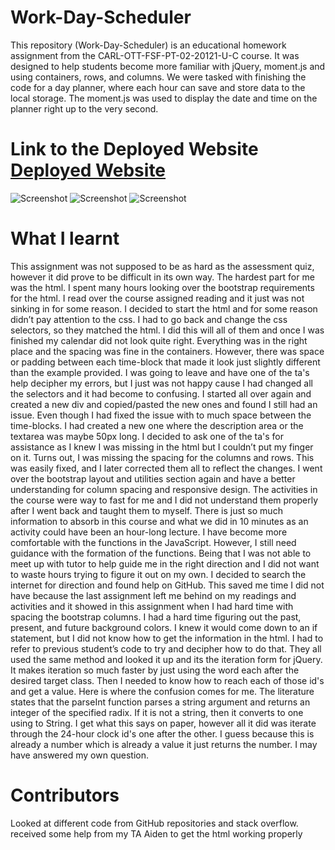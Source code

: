 # Work-Day-Scheduler
This repository (Work-Day-Scheduler) is an educational homework assignment from the CARL-OTT-FSF-PT-02-20121-U-C course. It was designed to help students become more familiar with jQuery, moment.js and using containers, rows, and columns. We were tasked with finishing the code for a day planner, where each hour can save and store data to the local storage. 
The moment.js was used to display the date and time on the planner right up to the very second.


# Link to the Deployed Website <a href="https://nathanwichmann.github.io/Work-Day-Scheduler/.">Deployed Website</a> 

<img src="https://user-images.githubusercontent.com/77902368/112399036-dd180f00-8cdb-11eb-9bfc-9675ae7af81b.png" alt="Screenshot"> 
<img src="https://user-images.githubusercontent.com/77902368/112399087-f620c000-8cdb-11eb-84bc-f12aab13744c.png" alt="Screenshot">
<img src="https://user-images.githubusercontent.com/77902368/112399127-0afd5380-8cdc-11eb-8ac4-604d340ce99b.png" alt="Screenshot">

# What I learnt 
This assignment was not supposed to be as hard as the assessment quiz, however it did prove to be difficult in its own way. The hardest part for me was the html. I spent many hours looking over the bootstrap requirements for the html. I read over the course assigned reading and it just was not sinking in for some reason. I decided to start the html and for some reason didn’t pay attention to the css. I had to go back and change the css selectors, so they matched the html. I did this will all of them and once I was finished my calendar did not look quite right. Everything was in the right place and the spacing was fine in the containers. However, there was space or padding between each time-block that made it look just slightly different than the example provided. I was going to leave and have one of the ta's help decipher my errors, but I just was not happy cause I had changed all the selectors and it had become to confusing. I started all over again and created a new div and copied/pasted the new ones and found I still had an issue. Even though I had fixed the issue with to much space between the time-blocks. I had created a new one where the description area or the textarea was maybe 50px long. I decided to ask one of the ta's for assistance as I knew I was missing in the html but I couldn’t put my finger on it. Turns out, I was missing the spacing for the columns and rows. This was easily fixed, and I later corrected them all to reflect the changes. I went over the bootstrap layout and utilities section again and have a better understanding for column spacing and responsive design. The activities in the course were way to fast for me and I did not understand them properly after I went back and taught them to myself. There is just so much information to absorb in this course and what we did in 10 minutes as an activity could have been an hour-long lecture. I have become more comfortable with the functions in the JavaScript. However, I still need guidance with the formation of the functions. Being that I was not able to meet up with tutor to help guide me in the right direction and I did not want to waste hours trying to figure it out on my own. I decided to search the internet for direction and found help on GitHub. This saved me time I did not have because the last assignment left me behind on my readings and activities and it showed in this assignment when I had hard time with spacing the bootstrap columns. I had a hard time figuring out the past, present, and future background colors. I knew it would come down to an if statement, but I did not know how to get the information in the html. I had to refer to previous student’s code to try and decipher how to do that. They all used the same method and looked it up and its the iteration form for jQuery. It makes iteration so much faster by just using the word each after the desired target class. Then I needed to know how to reach each of those id's and get a value. Here is where the confusion comes for me. The literature states that the parseInt function parses a string argument and returns an integer of the specified radix. If it is not a string, then it converts to one using to String. I get what this says on paper, however all it did was iterate through the 24-hour clock id's one after the other. I guess because this is already a number which is already a value it just returns the number. I may have answered my own question.
# Contributors
Looked at different code from GitHub repositories and stack overflow. 
received some help from my TA Aiden to get the html working properly




